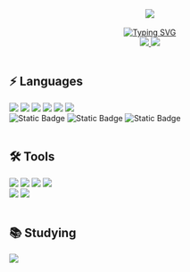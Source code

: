 
<div align="center">
  <img src="https://capsule-render.vercel.app/api?type=Venom&text=SmartUIUX&fontColor=ffffff"/>
</div>

<br>

<div align="center">
  <a href="https://git.io/typing-svg"><img src="https://readme-typing-svg.demolab.com?font=Fira+Code&pause=1000&color=F7F7F7&random=false&width=235&lines=Hi%F0%9F%91%8B%2C+I'm+SeongChan" alt="Typing SVG" /></a>
</div>

<div align="center">
  <a href="https://velog.io/@chanseong">
    <img src="https://img.shields.io/badge/Velog-1EBC8F?style=for-the-badge&logo=velog&logoColor=white" />
  </a>

  <a href="mailto:seognchan95s@gmail.com">
    <img src="https://img.shields.io/badge/seongchan95s@gmail.com-D14836?style=for-the-badge&logo=gmail&logoColor=white"/>
  </a>
</div>

<br>

<h2>⚡️ Languages</h2>
<div>
  <img src="https://img.shields.io/badge/html5-E34F26.svg?style=for-the-badge&logo=html5&logoColor=white" />
  <img src="https://img.shields.io/badge/css3-1572B6.svg?style=for-the-badge&logo=css3&logoColor=white" />
  <img src="https://img.shields.io/badge/SASS(SCSS)-CC6699.svg?style=for-the-badge&logo=sass&logoColor=white" />
  <img src="https://img.shields.io/badge/javascript-F7DF1E.svg?style=for-the-badge&logo=javascript&logoColor=20232a" />
  <img src="https://img.shields.io/badge/jQuery-0769AD.svg?style=for-the-badge&logo=jquery&logoColor=white" />
  <img src="https://img.shields.io/badge/Bootstrap-7952B3.svg?style=for-the-badge&logo=bootstrap&logoColor=white" />
</div>

<div>
  <img alt="Static Badge" src="https://img.shields.io/badge/gsap-gray"/>
  <img alt="Static Badge" src="https://img.shields.io/badge/swiper-gray"/>
  <img alt="Static Badge" src="https://img.shields.io/badge/splitting.js-gray"/>
</div>

<br>

<h2>🛠️ Tools</h2>
<div>
  <img src="https://img.shields.io/badge/adobe%20photoshop-08253c.svg?style=for-the-badge&logo=adobe%20photoshop&logoColor=37abff" />
  <img src="https://img.shields.io/badge/adobe%20illustrator-F24E1E.svg?style=for-the-badge&logo=adobe%20illustrator&logoColor=black" />
  <img src="https://img.shields.io/badge/adobe%20xd-FF61F6.svg?style=for-the-badge&logo=adobe%20xd&logoColor=black" />
  <img src="https://img.shields.io/badge/figma-F24E1E.svg?style=for-the-badge&logo=figma&logoColor=white" />
</div>

<div>
  <img src="https://img.shields.io/badge/VSCode-2C2C32.svg?style=for-the-badge&logo=visual-studio-code&logoColor=22ABF3" />
  <img src="https://img.shields.io/badge/git-F05033.svg?style=for-the-badge&logo=git&logoColor=white" />
  
</div>

<br>
<h2>📚 Studying</h2>
<img src="https://img.shields.io/badge/react-20232a.svg?style=for-the-badge&logo=react&logoColor=61DAFB" />


